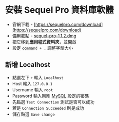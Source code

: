 # 安裝 Sequel Pro 資料庫軟體

  * 官網下載 - [https://sequelpro.com/download](https://sequelpro.com/download)
  * 備用載點 - [sequel-pro-1.1.2.dmg](https://cdn.ioa.tw/MacEnvInit/sequel-pro-1.1.2.dmg)
  * 把它移到**應用程式資料夾**，並開啟
  * 設定 `command + ,` 調整字型大小

## 新增 Localhost

  * 點選左下 `+` 輸入 `Localhost`
  * Host 輸入 `127.0.0.1`
  * Username 輸入 `root`
  * Password 輸入剛剛 [MySQL](../13-MySQL) 設定的密碼
  * 先點選 `Test Connection` 測試是否可以成功
  * 若是 `Connection Succeeded` 則是成功
  * 儲存點選 `Save change`
